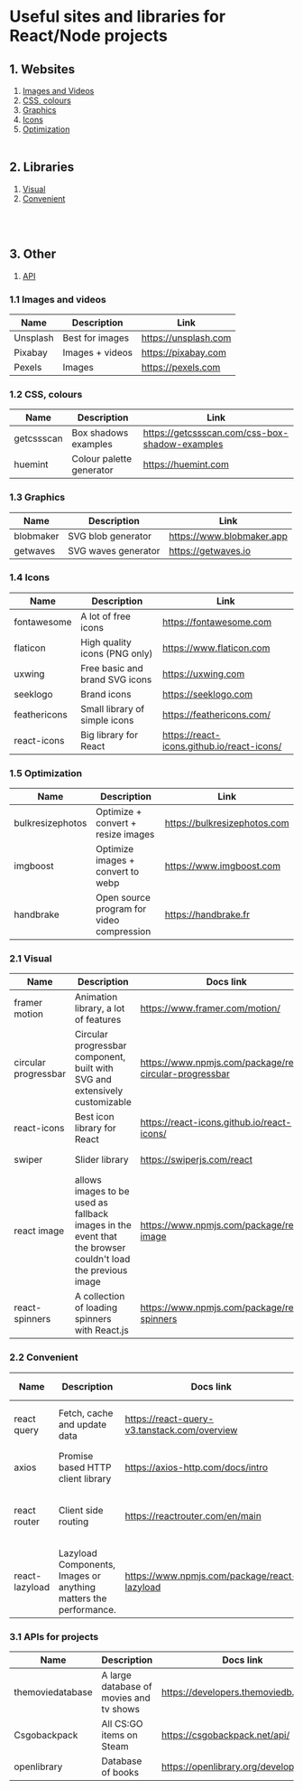 <h1>Useful sites and libraries for React/Node projects</h1>

## **1. Websites**

1. [Images and Videos](#11-images-and-videos)
2. [CSS, colours](#12-css-colours)
3. [Graphics](#13-graphics)
4. [Icons](#14-icons)
5. [Optimization](#15-optimization)
   <br />
   <br />

## **2. Libraries**

1. [Visual](#21-visual)
2. [Convenient](#22-convenient)

<br />
<br />

## **3. Other**

1. [API](#31-api)

### 1.1 Images and videos

| Name     | Description     | Link                 |
| -------- | --------------- | -------------------- |
| Unsplash | Best for images | https://unsplash.com |
| Pixabay  | Images + videos | https://pixabay.com  |
| Pexels   | Images          | https://pexels.com   |

### 1.2 CSS, colours

| Name       | Description              | Link                                           |
| ---------- | ------------------------ | ---------------------------------------------- |
| getcssscan | Box shadows examples     | https://getcssscan.com/css-box-shadow-examples |
| huemint    | Colour palette generator | https://huemint.com                            |

### 1.3 Graphics

| Name      | Description         | Link                      |
| --------- | ------------------- | ------------------------- |
| blobmaker | SVG blob generator  | https://www.blobmaker.app |
| getwaves  | SVG waves generator | https://getwaves.io       |

### 1.4 Icons

| Name         | Description                    | Link                                       |
| ------------ | ------------------------------ | ------------------------------------------ |
| fontawesome  | A lot of free icons            | https://fontawesome.com                    |
| flaticon     | High quality icons (PNG only)  | https://www.flaticon.com                   |
| uxwing       | Free basic and brand SVG icons | https://uxwing.com                         |
| seeklogo     | Brand icons                    | https://seeklogo.com                       |
| feathericons | Small library of simple icons  | https://feathericons.com/                  |
| react-icons  | Big library for React          | https://react-icons.github.io/react-icons/ |

### 1.5 Optimization

| Name             | Description                               | Link                         |
| ---------------- | ----------------------------------------- | ---------------------------- |
| bulkresizephotos | Optimize + convert + resize images        | https://bulkresizephotos.com |
| imgboost         | Optimize images + convert to webp         | https://www.imgboost.com     |
| handbrake        | Open source program for video compression | https://handbrake.fr         |

### 2.1 Visual

| Name                 | Description                                                                                                | Docs link                                                | npm install                                   |
| -------------------- | ---------------------------------------------------------------------------------------------------------- | -------------------------------------------------------- | --------------------------------------------- |
| framer motion        | Animation library, a lot of features                                                                       | https://www.framer.com/motion/                           | npm install framer-motion                     |
| circular progressbar | Circular progressbar component, built with SVG and extensively customizable                                | https://www.npmjs.com/package/react-circular-progressbar | npm install --save react-circular-progressbar |
| react-icons          | Best icon library for React                                                                                | https://react-icons.github.io/react-icons/               | npm install react-icons --save                |
| swiper               | Slider library                                                                                             | https://swiperjs.com/react                               | npm install swiper                            |
| react image          | allows images to be used as fallback images in the event that the browser couldn't load the previous image | https://www.npmjs.com/package/react-image                | npm install react-image --save                |
| react-spinners       | A collection of loading spinners with React.js                                                             | https://www.npmjs.com/package/react-spinners             | npm install --save react-spinners             |

### 2.2 Convenient

| Name           | Description                                                      | Docs link                                    | npm install                       |
| -------------- | ---------------------------------------------------------------- | -------------------------------------------- | --------------------------------- |
| react query    | Fetch, cache and update data                                     | https://react-query-v3.tanstack.com/overview | npm install react-query           |
| axios          | Promise based HTTP client library                                | https://axios-http.com/docs/intro            | npm install axios                 |
| react router   | Client side routing                                              | https://reactrouter.com/en/main              | npm install react-router-dom      |
| react-lazyload | Lazyload Components, Images or anything matters the performance. | https://www.npmjs.com/package/react-lazyload | npm install --save react-lazyload |

### 3.1 APIs for projects

| Name             | Description                             | Docs link                              |
| ---------------- | --------------------------------------- | -------------------------------------- |
| themoviedatabase | A large database of movies and tv shows | https://developers.themoviedb.org/3    |
| Csgobackpack     | All CS:GO items on Steam                | https://csgobackpack.net/api/          |
| openlibrary      | Database of books                       | https://openlibrary.org/developers/api |
